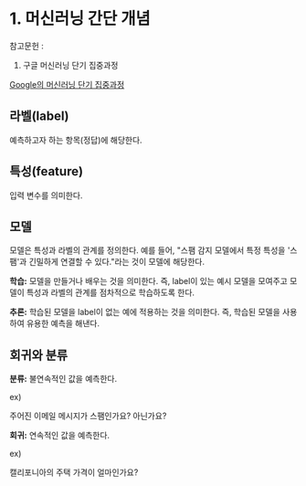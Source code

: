 # 1. 머신러닝 간단 개념

참고문헌 : 
1. 구글 머신러닝 단기 집중과정

[Google의 머신러닝 단기 집중과정](https://developers.google.com/machine-learning/crash-course/ml-intro?hl=ko)

## 라벨(label)

예측하고자 하는 항목(정답)에 해당한다.

## 특성(feature)

입력 변수를 의미한다.

## 모델

모델은 특성과 라벨의 관계를 정의한다. 예를 들어, "스팸 감지 모델에서 특정 특성을 '스팸'과 긴밀하게 연결할 수 있다."라는 것이 모델에 해당한다.

**학습:** 모델을 만들거나 배우는 것을 의미한다. 즉, label이 있는 예시 모델을 모여주고 모델이 특성과 라벨의 관계를 점차적으로 학습하도록 한다.

**추론:** 학습된 모델을 label이 없는 예에 적용하는 것을 의미한다. 즉, 학습된 모델을 사용하여 유용한 예측을 해낸다.

## 회귀와 분류

**분류:** 불연속적인 값을 예측한다.

ex)

주어진 이메일 메시지가 스팸인가요? 아닌가요?

**회귀:** 연속적인 값을 예측한다.

ex)

캘리포니아의 주택 가격이 얼마인가요?
